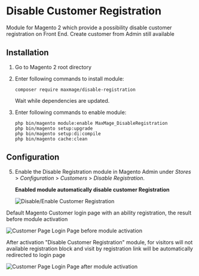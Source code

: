 # Disable Customer Registration

Module for Magento 2 which provide a possibility disable customer registration on Front End. Create customer from Admin still available

## Installation

1. Go to Magento 2 root directory

2. Enter following commands to install module:

   ```
   composer require maxmage/disable-registration
   ```

   Wait while dependencies are updated.

3. Enter following commands to enable module:

   ```
   php bin/magento module:enable MaxMage_DisableRegistration
   php bin/magento setup:upgrade
   php bin/magento setup:di:compile
   php bin/magento cache:clean
   ```
## Configuration

5. Enable the Disable Registration module in Magento Admin under *Stores* >
   *Configuration* > *Customers* > *Disable Registration*.

    **Enabled module automatically disable customer Registration**

    ![Disable/Enable Customer Registration](https://i.imgur.com/T4IsN6T.png "Disable/Enable Customer Registration")


Default Magento Customer login page with an ability registration, the result before module activation

![Customer Page Login Page before module activation](https://i.imgur.com/T4IsN6T.png "Customer Page Login Page before module activation")

After activation "Disable Customer Registration" module, for visitors will not available registration block and visit by registration link will be automatically redirected to login page

![Customer Page Login Page after module activation](https://i.imgur.com/TsI0VrH.png "Customer Page Login Page after module activation")
